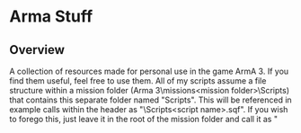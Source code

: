 # Arma Stuff
## Overview
A collection of resources made for personal use in the game ArmA 3. If you find them useful, feel free to use them. All of my scripts assume a file structure within a mission folder (Arma 3\missions\<mission folder>\Scripts) that contains this separate folder named "Scripts". This will be referenced in example calls within the header as "\Scripts\<script name>.sqf". If you wish to forego this, just leave it in the root of the mission folder and call it as "<script name>.sqf". This, however, is not recommended for organizational purposes.

## List of scripts:                                                                                                             
GaRDS - Gavin's ace Random Damage System                                                                                   
TPBVS - Teleport Behind Vehicle System                                                                                     
                                                                                                                           
                                                                                                                           

## List of resources:                                                                                                         
description.ext Template                                                                                                   
Example File Structure                                                                                                     
